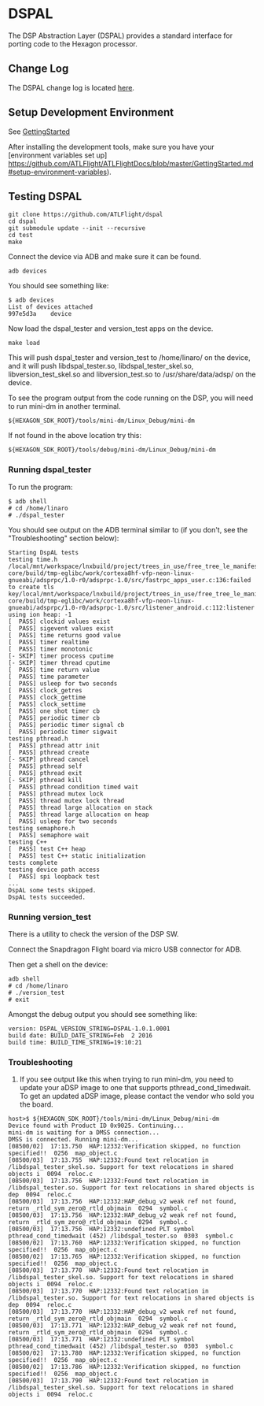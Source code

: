 # DSPAL

The DSP Abstraction Layer (DSPAL) provides a standard interface for porting
code to the Hexagon processor.

## Change Log

The DSPAL change log is located [here](CHANGE_LOG.md).

## Setup Development Environment

See [GettingStarted](https://github.com/ATLFlight/ATLFlightDocs/blob/master/GettingStarted.md)

After installing the development tools, make sure you have your [environment variables set up] https://github.com/ATLFlight/ATLFlightDocs/blob/master/GettingStarted.md#setup-environment-variables).

## Testing DSPAL

```
git clone https://github.com/ATLFlight/dspal
cd dspal
git submodule update --init --recursive
cd test
make
```

Connect the device via ADB and make sure it can be found.
```
adb devices
```
You should see something like:
```
$ adb devices
List of devices attached 
997e5d3a	device
```
Now load the dspal_tester and version_test apps on the device.
```
make load
```

This will push dspal_tester and version_test to /home/linaro/ on the device, and it will push
libdspal_tester.so, libdspal_tester_skel.so, libversion_test_skel.so and libversion_test.so to
/usr/share/data/adsp/ on the device.

To see the program output from the code running on the DSP, you will need to run mini-dm in another terminal.
```
${HEXAGON_SDK_ROOT}/tools/mini-dm/Linux_Debug/mini-dm
```
If not found in the above location try this:

```
${HEXAGON_SDK_ROOT}/tools/debug/mini-dm/Linux_Debug/mini-dm
```

### Running dspal_tester
To run the program:
```
$ adb shell
# cd /home/linaro
# ./dspal_tester
```

You should see output on the ADB terminal similar to (if you don't, see the "Troubleshooting" section below):
```
Starting DspAL tests
testing time.h
/local/mnt/workspace/lnxbuild/project/trees_in_use/free_tree_le_manifest_LNX.LER.1.0_eagle8074_commander_17199839/checkout/oe-core/build/tmp-eglibc/work/cortexa8hf-vfp-neon-linux-gnueabi/adsprpc/1.0-r0/adsprpc-1.0/src/fastrpc_apps_user.c:136:failed to create tls key/local/mnt/workspace/lnxbuild/project/trees_in_use/free_tree_le_manifest_LNX.LER.1.0_eagle8074_commander_17199839/checkout/oe-core/build/tmp-eglibc/work/cortexa8hf-vfp-neon-linux-gnueabi/adsprpc/1.0-r0/adsprpc-1.0/src/listener_android.c:112:listener using ion heap: -1
[  PASS] clockid values exist
[  PASS] sigevent values exist
[  PASS] time returns good value
[  PASS] timer realtime
[  PASS] timer monotonic
[- SKIP] timer process cputime
[- SKIP] timer thread cputime
[  PASS] time return value
[  PASS] time parameter
[  PASS] usleep for two seconds
[  PASS] clock_getres
[  PASS] clock_gettime
[  PASS] clock_settime
[  PASS] one shot timer cb
[  PASS] periodic timer cb
[  PASS] periodic timer signal cb
[  PASS] periodic timer sigwait
testing pthread.h
[  PASS] pthread attr init
[  PASS] pthread create
[- SKIP] pthread cancel
[  PASS] pthread self
[  PASS] pthread exit
[- SKIP] pthread kill
[  PASS] pthread condition timed wait
[  PASS] pthread mutex lock
[  PASS] thread mutex lock thread
[  PASS] thread large allocation on stack
[  PASS] thread large allocation on heap
[  PASS] usleep for two seconds
testing semaphore.h
[  PASS] semaphore wait
testing C++
[  PASS] test C++ heap
[  PASS] test C++ static initialization
tests complete
testing device path access
[  PASS] spi loopback test
...
DspAL some tests skipped.
DspAL tests succeeded.
```

### Running version_test

There is a utility to check the version of the DSP SW.

Connect the Snapdragon Flight board via micro USB connector for ADB.

Then get a shell on the device:

```
adb shell
# cd /home/linaro
# ./version_test
# exit
```

Amongst the debug output you should see something like:

```
version: DSPAL_VERSION_STRING=DSPAL-1.0.1.0001
build date: BUILD_DATE_STRING=Feb  2 2016
build time: BUILD_TIME_STRING=19:10:21
```

### Troubleshooting

1. If you see output like this when trying to run mini-dm, you need to update your aDSP image to one that supports pthread_cond_timedwait. To get an updated aDSP image, please contact the vendor who sold you the board.
```
host>$ ${HEXAGON_SDK_ROOT}/tools/mini-dm/Linux_Debug/mini-dm
Device found with Product ID 0x9025. Continuing...
mini-dm is waiting for a DMSS connection...
DMSS is connected. Running mini-dm...
[08500/02]  17:13.750  HAP:12332:Verification skipped, no function specified!!  0256  map_object.c
[08500/03]  17:13.755  HAP:12332:Found text relocation in /libdspal_tester_skel.so. Support for text relocations in shared objects i  0094  reloc.c
[08500/03]  17:13.756  HAP:12332:Found text relocation in /libdspal_tester.so. Support for text relocations in shared objects is dep  0094  reloc.c
[08500/03]  17:13.756  HAP:12332:HAP_debug_v2 weak ref not found, return _rtld_sym_zero@_rtld_objmain  0294  symbol.c
[08500/03]  17:13.756  HAP:12332:HAP_debug_v2 weak ref not found, return _rtld_sym_zero@_rtld_objmain  0294  symbol.c
[08500/03]  17:13.756  HAP:12332:undefined PLT symbol pthread_cond_timedwait (452) /libdspal_tester.so  0303  symbol.c
[08500/02]  17:13.760  HAP:12332:Verification skipped, no function specified!!  0256  map_object.c
[08500/02]  17:13.765  HAP:12332:Verification skipped, no function specified!!  0256  map_object.c
[08500/03]  17:13.770  HAP:12332:Found text relocation in /libdspal_tester_skel.so. Support for text relocations in shared objects i  0094  reloc.c
[08500/03]  17:13.770  HAP:12332:Found text relocation in /libdspal_tester.so. Support for text relocations in shared objects is dep  0094  reloc.c
[08500/03]  17:13.770  HAP:12332:HAP_debug_v2 weak ref not found, return _rtld_sym_zero@_rtld_objmain  0294  symbol.c
[08500/03]  17:13.771  HAP:12332:HAP_debug_v2 weak ref not found, return _rtld_sym_zero@_rtld_objmain  0294  symbol.c
[08500/03]  17:13.771  HAP:12332:undefined PLT symbol pthread_cond_timedwait (452) /libdspal_tester.so  0303  symbol.c
[08500/02]  17:13.780  HAP:12332:Verification skipped, no function specified!!  0256  map_object.c
[08500/02]  17:13.786  HAP:12332:Verification skipped, no function specified!!  0256  map_object.c
[08500/03]  17:13.790  HAP:12332:Found text relocation in /libdspal_tester_skel.so. Support for text relocations in shared objects i  0094  reloc.c
```

